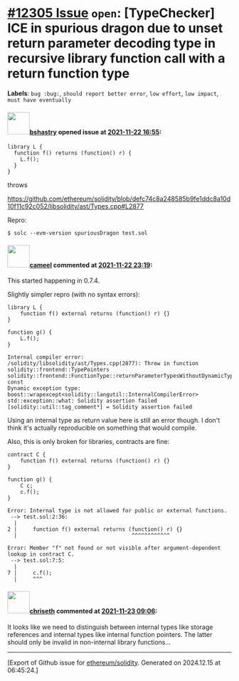 # [\#12305 Issue](https://github.com/ethereum/solidity/issues/12305) `open`: [TypeChecker] ICE in spurious dragon due to unset return parameter decoding type in recursive library function call with a return function type
**Labels**: `bug :bug:`, `should report better error`, `low effort`, `low impact`, `must have eventually`


#### <img src="https://avatars.githubusercontent.com/u/2388185?v=4" width="50">[bshastry](https://github.com/bshastry) opened issue at [2021-11-22 16:55](https://github.com/ethereum/solidity/issues/12305):

```
library L {
  function f() returns (function() r) {
    L.f();
  }
}
```

throws

https://github.com/ethereum/solidity/blob/defc74c8a248585b9fe1ddc8a10d10f11c92c052/libsolidity/ast/Types.cpp#L2877

Repro:

```
$ solc --evm-version spuriousDragon test.sol
```

#### <img src="https://avatars.githubusercontent.com/u/137030?v=4" width="50">[cameel](https://github.com/cameel) commented at [2021-11-22 23:19](https://github.com/ethereum/solidity/issues/12305#issuecomment-976000594):

This started happening in 0.7.4.

Slightly simpler repro (with no syntax errors):
```solidity
library L {
    function f() external returns (function() r) {}
}

function g() {
    L.f();
}
```
```
Internal compiler error:
/solidity/libsolidity/ast/Types.cpp(2877): Throw in function solidity::frontend::TypePointers solidity::frontend::FunctionType::returnParameterTypesWithoutDynamicTypes() const
Dynamic exception type: boost::wrapexcept<solidity::langutil::InternalCompilerError>
std::exception::what: Solidity assertion failed
[solidity::util::tag_comment*] = Solidity assertion failed
```
Using an internal type as return value here is still an error though. I don't think it's actually reproducible on something that would compile.

Also, this is only broken for libraries, contracts are fine:
```solidity
contract C {
    function f() external returns (function() r) {}
}

function g() {
    C c;
    c.f();
}
```
```
Error: Internal type is not allowed for public or external functions.
 --> test.sol:2:36:
  |
2 |     function f() external returns (function() r) {}
  |                                    ^^^^^^^^^^^^

Error: Member "f" not found or not visible after argument-dependent lookup in contract C.
 --> test.sol:7:5:
  |
7 |     c.f();
  |     ^^^
```

#### <img src="https://avatars.githubusercontent.com/u/9073706?v=4" width="50">[chriseth](https://github.com/chriseth) commented at [2021-11-23 09:06](https://github.com/ethereum/solidity/issues/12305#issuecomment-976303246):

It looks like we need to distinguish between internal types like storage references and internal types like internal function pointers. The latter should only be invalid in non-internal library functions...


-------------------------------------------------------------------------------



[Export of Github issue for [ethereum/solidity](https://github.com/ethereum/solidity). Generated on 2024.12.15 at 06:45:24.]
